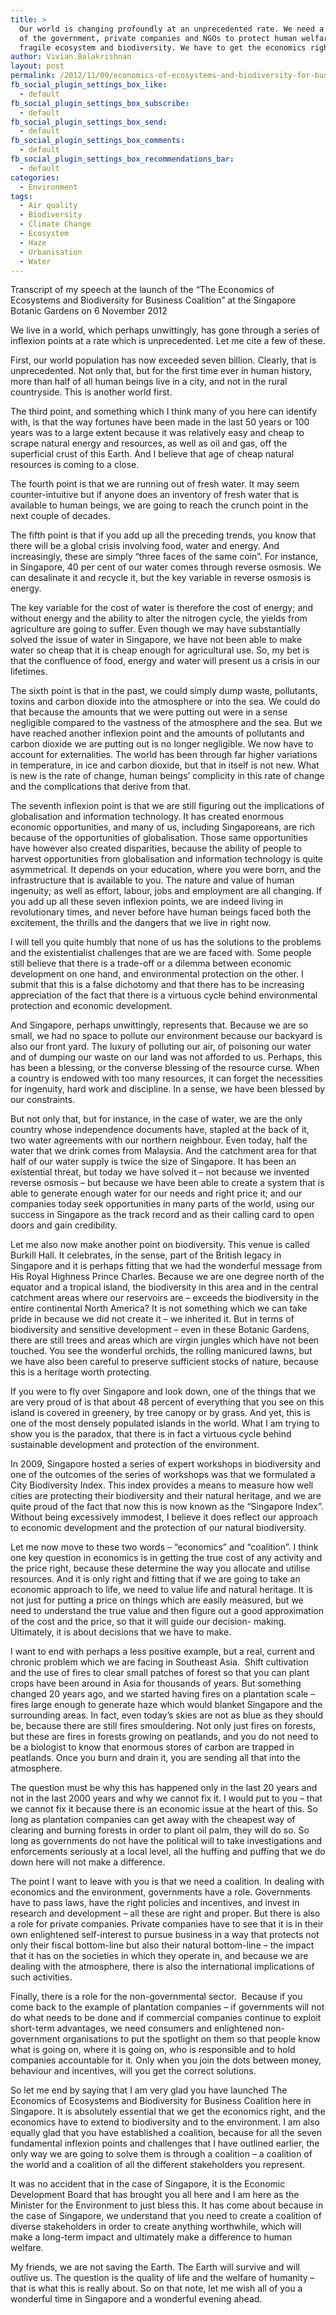 ```yaml
---
title: >
  Our world is changing profoundly at an unprecedented rate. We need a coalition
  of the government, private companies and NGOs to protect human welfare, the
  fragile ecosystem and biodiversity. We have to get the economics right too.
author: Vivian.Balakrishnan
layout: post
permalink: /2012/11/09/economics-of-ecosystems-and-biodiversity-for-business-coalition/
fb_social_plugin_settings_box_like:
  - default
fb_social_plugin_settings_box_subscribe:
  - default
fb_social_plugin_settings_box_send:
  - default
fb_social_plugin_settings_box_comments:
  - default
fb_social_plugin_settings_box_recommendations_bar:
  - default
categories:
  - Environment
tags:
  - Air quality
  - Biodiversity
  - Climate Change
  - Ecosystem
  - Haze
  - Urbanisation
  - Water
---
```

<p><img src="http://vivian.balakrishnan.sg/wp-content/uploads/2012/11/TEEBLaunch.png" alt="" title="TEEBLaunch" />Transcript of my speech at the launch of the &#8220;The Economics of Ecosystems and Biodiversity for Business Coalition&#8221; at the Singapore Botanic Gardens on 6 November 2012</p>

<p>We live in a world, which perhaps unwittingly, has gone through a series of inflexion points at a rate which is unprecedented. Let me cite a few of these.</p>

<p>First, our world population has now exceeded seven billion. Clearly, that is unprecedented. Not only that, but for the first time ever in human history, more than half of all human beings live in a city, and not in the rural countryside. This is another world first.</p>

<p>The third point, and something which I think many of you here can identify with, is that the way fortunes have been made in the last 50 years or 100 years was to a large extent because it was relatively easy and cheap to scrape natural energy and resources, as well as oil and gas, off the superficial crust of this Earth. And I believe that age of cheap natural resources is coming to a close.</p>

<p>The fourth point is that we are running out of fresh water. It may seem counter-intuitive but if anyone does an inventory of fresh water that is available to human beings, we are going to reach the crunch point in the next couple of decades.</p>

<p>The fifth point is that if you add up all the preceding trends, you know that there will be a global crisis involving food, water and energy. And increasingly, these are simply &#8220;three faces of the same coin&#8221;. For instance, in Singapore, 40 per cent of our water comes through reverse osmosis. We can desalinate it and recycle it, but the key variable in reverse osmosis is energy.</p>

<p>The key variable for the cost of water is therefore the cost of energy; and without energy and the ability to alter the nitrogen cycle, the yields from agriculture are going to suffer. Even though we may have substantially solved the issue of water in Singapore, we have not been able to make water so cheap that it is cheap enough for agricultural use. So, my bet is that the confluence of food, energy and water will present us a crisis in our lifetimes.</p>

<p>The sixth point is that in the past, we could simply dump waste, pollutants, toxins and carbon dioxide into the atmosphere or into the sea. We could do that because the amounts that we were putting out were in a sense negligible compared to the vastness of the atmosphere and the sea. But we have reached another inflexion point and the amounts of pollutants and carbon dioxide we are putting out is no longer negligible. We now have to account for externalities. The world has been through far higher variations in temperature, in ice and carbon dioxide, but that in itself is not new. What is new is the rate of change, human beings&#8217; complicity in this rate of change and the complications that derive from that.</p>

<p>The seventh inflexion point is that we are still figuring out the implications of globalisation and information technology. It has created enormous economic opportunities, and many of us, including Singaporeans, are rich because of the opportunities of globalisation. Those same opportunities have however also created disparities, because the ability of people to harvest opportunities from globalisation and information technology is quite asymmetrical. It depends on your education, where you were born, and the infrastructure that is available to you. The nature and value of human ingenuity; as well as effort, labour, jobs and employment are all changing. If you add up all these seven inflexion points, we are indeed living in revolutionary times, and never before have human beings faced both the excitement, the thrills and the dangers that we live in right now.</p>

<p>I will tell you quite humbly that none of us has the solutions to the problems and the existentialist challenges that are we are faced with. Some people still believe that there is a trade-off or a dilemma between economic development on one hand, and environmental protection on the other. I submit that this is a false dichotomy and that there has to be increasing appreciation of the fact that there is a virtuous cycle behind environmental protection and economic development.</p>

<p>And Singapore, perhaps unwittingly, represents that. Because we are so small, we had no space to pollute our environment because our backyard is also our front yard. The luxury of polluting our air, of poisoning our water and of dumping our waste on our land was not afforded to us. Perhaps, this has been a blessing, or the converse blessing of the resource curse. When a country is endowed with too many resources, it can forget the necessities for ingenuity, hard work and discipline. In a sense, we have been blessed by our constraints.</p>

<p>But not only that, but for instance, in the case of water, we are the only country whose independence documents have, stapled at the back of it, two water agreements with our northern neighbour. Even today, half the water that we drink comes from Malaysia. And the catchment area for that half of our water supply is twice the size of Singapore. It has been an existential threat, but today we have solved it – not because we invented reverse osmosis – but because we have been able to create a system that is able to generate enough water for our needs and right price it; and our companies today seek opportunities in many parts of the world, using our success in Singapore as the track record and as their calling card to open doors and gain credibility.</p>

<p>Let me also now make another point on biodiversity. This venue is called Burkill Hall. It celebrates, in the sense, part of the British legacy in Singapore and it is perhaps fitting that we had the wonderful message from His Royal Highness Prince Charles. Because we are one degree north of the equator and a tropical island, the biodiversity in this area and in the central catchment areas where our reservoirs are – exceeds the biodiversity in the entire continental North America? It is not something which we can take pride in because we did not create it – we inherited it. But in terms of biodiversity and sensitive development – even in these Botanic Gardens, there are still trees and areas which are virgin jungles which have not been touched. You see the wonderful orchids, the rolling manicured lawns, but we have also been careful to preserve sufficient stocks of nature, because this is a heritage worth protecting.</p>

<p>If you were to fly over Singapore and look down, one of the things that we are very proud of is that about 48 percent of everything that you see on this island is covered in greenery, by tree canopy or by grass. And yet, this is one of the most densely populated islands in the world. What I am trying to show you is the paradox, that there is in fact a virtuous cycle behind sustainable development and protection of the environment.</p>

<p>In 2009, Singapore hosted a series of expert workshops in biodiversity and one of the outcomes of the series of workshops was that we formulated a City Biodiversity Index. This index provides a means to measure how well cities are protecting their biodiversity and their natural heritage, and we are quite proud of the fact that now this is now known as the &#8220;Singapore Index&#8221;. Without being excessively immodest, I believe it does reflect our approach to economic development and the protection of our natural biodiversity.</p>

<p>Let me now move to these two words – &#8220;economics&#8221; and &#8220;coalition&#8221;. I think one key question in economics is in getting the true cost of any activity and the price right, because these determine the way you allocate and utilise resources. And it is only right and fitting that if we are going to take an economic approach to life, we need to value life and natural heritage. It is not just for putting a price on things which are easily measured, but we need to understand the true value and then figure out a good approximation of the cost and the price, so that it will guide our decision- making. Ultimately, it is about decisions that we have to make.</p>

<p>I want to end with perhaps a less positive example, but a real, current and chronic problem which we are facing in Southeast Asia.  Shift cultivation and the use of fires to clear small patches of forest so that you can plant crops have been around in Asia for thousands of years. But something changed 20 years ago, and we started having fires on a plantation scale – fires large enough to generate haze which would blanket Singapore and the surrounding areas. In fact, even today&#8217;s skies are not as blue as they should be, because there are still fires smouldering. Not only just fires on forests, but these are fires in forests growing on peatlands, and you do not need to be a biologist to know that enormous stores of carbon are trapped in peatlands. Once you burn and drain it, you are sending all that into the atmosphere.</p>

<p>The question must be why this has happened only in the last 20 years and not in the last 2000 years and why we cannot fix it. I would put to you – that we cannot fix it because there is an economic issue at the heart of this. So long as plantation companies can get away with the cheapest way of clearing and burning forests in order to plant oil palm, they will do so. So long as governments do not have the political will to take investigations and enforcements seriously at a local level, all the huffing and puffing that we do down here will not make a difference.</p>

<p>The point I want to leave with you is that we need a coalition. In dealing with economics and the environment, governments have a role. Governments have to pass laws, have the right policies and incentives, and invest in research and development – all these are right and proper. But there is also a role for private companies. Private companies have to see that it is in their own enlightened self-interest to pursue business in a way that protects not only their fiscal bottom-line but also their natural bottom-line – the impact that it has on the societies in which they operate in, and because we are dealing with the atmosphere, there is also the international implications of such activities.</p>

<p>Finally, there is a role for the non-governmental sector.  Because if you come back to the example of plantation companies – if governments will not do what needs to be done and if commercial companies continue to exploit short-term advantages, we need consumers and enlightened non-government organisations to put the spotlight on them so that people know what is going on, where it is going on, who is responsible and to hold companies accountable for it. Only when you join the dots between money, behaviour and incentives, will you get the correct solutions.</p>

<p>So let me end by saying that I am very glad you have launched The Economics of Ecosystems and Biodiversity for Business Coalition here in Singapore. It is absolutely essential that we get the economics right, and the economics have to extend to biodiversity and to the environment. I am also equally glad that you have established a coalition, because for all the seven fundamental inflexion points and challenges that I have outlined earlier, the only way we are going to solve them is through a coalition – a coalition of the world and a coalition of all the different stakeholders you represent.</p>

<p>It was no accident that in the case of Singapore, it is the Economic Development Board that has brought you all here and I am here as the Minister for the Environment to just bless this. It has come about because in the case of Singapore, we understand that you need to create a coalition of diverse stakeholders in order to create anything worthwhile, which will make a long-term impact and ultimately make a difference to human welfare.</p>

<p>My friends, we are not saving the Earth. The Earth will survive and will outlive us. The question is the quality of life and the welfare of humanity – that is what this is really about. So on that note, let me wish all of you a wonderful time in Singapore and a wonderful evening ahead.</p>
